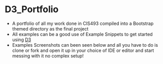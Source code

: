 # D3_Portfolio

- A portfolio of all my work done in CIS493 compiled into a Bootstrap themed directory as the final project
- All examples can be a good use of Example Snippets to get started using [D3](https://d3js.org/)
- Examples Screenshots can been seen below and all you have to do is clone or fork and open it up in your choice of IDE or editor and start messing with it no complex setup!
